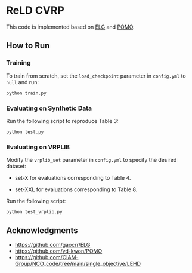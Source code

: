 
# ReLD CVRP

This code is implemented based on [ELG](https://github.com/gaocrr/ELG) and [POMO](https://github.com/yd-kwon/POMO).

## How to Run 
### Training
To train from scratch, set the `load_checkpoint` parameter in `config.yml` to `null` and run:
```shell
python train.py
```
 
### Evaluating on Synthetic Data
Run the following script to reproduce Table 3:
```shell
python test.py
```
### Evaluating on VRPLIB
Modify the `vrplib_set` parameter in `config.yml` to specify the desired dataset:​

* set-X for evaluations corresponding to Table 4.

* set-XXL for evaluations corresponding to Table 8.

Run the following script:
```
python test_vrplib.py
```
## Acknowledgments
* https://github.com/gaocrr/ELG
* https://github.com/yd-kwon/POMO
* https://github.com/CIAM-Group/NCO_code/tree/main/single_objective/LEHD
